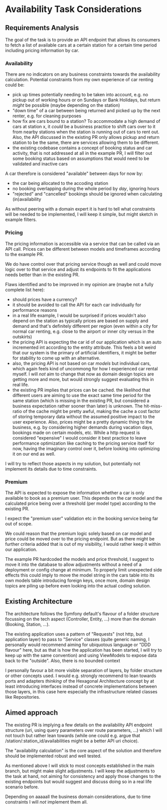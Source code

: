 # Availability Task Considerations

## Requirements Analysis

The goal of the task is to provide an API endpoint that allows its consumers to fetch a list of available cars at a certain station for a certain time period including pricing information by car.

### Availability

There are no indicators on any business constraints towards the availability calculation. Potential constraints from my own experience of car renting could be:
- pick up times potentially needing to be taken into account, e.g. no pickup out of working hours or on Sundays or Bank Holidays, but return *might* be possible (maybe depending on the station)
- "down time" of a car between being returned and picked up by the next renter, e.g. for cleaning purposes
- how fix are cars bound to a station? To accommodate a high demand of cars at station x, it *could* be a business practice to shift cars over to it from nearby stations when the station is running out of cars to rent out. Also, the API discussed in the existing PR only allows pickup and return station to be the same, there are services allowing them to be different.
- the existing codebase contains a concept of booking status and car activity, that is not addressed at all in the example PR, I will filter out some booking status based on assumptions that would need to be validated and inactive cars

A car therefore is considered "available" between days for now by:
- the car being allocated to the accoding station
- no booking overlapping during the whole period by *day*, ignoring hours
- "rejected" and "cancelled" bookings should be ignored when calculating (in)availability

As without peering with a domain expert it is hard to tell what constraints will be needed to be implemented, I will keep it simple, but might sketch in example filters.


### Pricing

The pricing information is accessible via a service that can be called via an API call. Prices can be different between models and timeframes according to the example PR.

We do have control over that pricing service though as well and could move logic over to that service and adjust its endpoints to fit the applications needs better than in the existing PR.

Flaws identified and to be improved in my opinion are (maybe not a fully complete list here):
- should prices have a currency?
- it should be avoided to call the API for each car individually for performance reasons
- in a real life example, I would be surprised if prices wouldn't also depend on the station as typically prices are based on supply and demand and that's definitely different per region (even within a city for normal car renting, e.g. close to the airport or inner city versus in the outskirts)
- the pricing API is expecting the car id of our application which is an auto incremented int according to the entity attribute. This feels a bit weird that our system is the primary of artificial identifiers, it might be better for stability to come up with an alternative.
- also, the pricing API is not based on car *models* but individual cars, which again feels kind of uncommong for how I experienced car rental myself. I will *not* aim to change that now as domain design topics are getting more and more, but would strongly suggest evaluating this in real life. 
- the existing PR implies that prices can be cached. the likelihod that different users are aiming to use the exact same time period for the same station (which is missing in the existing PR, but considered a business expectation rather sooner than later) is unknown. The hit-miss-ratio of the cache might be pretty awful, making the cache a cost factor of storing temporary data without the assumed positive impact to the user experience. Also, prices might be a pretty dynamic thing to the business, e.g. by considering higher demands during vacation days, bookings made on certain models, etc. While a http request is considered "expensive" I would consider it best practice to leave performance optimization like caching to the pricing service itself for now, having the imaginary control over it, before looking into optimizing it on our end as well.

I will try to reflect those aspects in my solution, but potentially not implement its details due to time constraints.


### Premium

The API is expected to expose the information whether a car is only available to book as a premium user. This depends on the car model and the calculated price being over a threshold (per model type) according to the existing PR.

I expect the "premium user" validation etc in the booking service being far out of scope.

We could reason that the premium logic solely based on car model and price could be moved over to the pricing endpoint. But as there might be further criteria added that is out of my visibility, I would rather keep it within our application.

The example PR hardcoded the models and price threshold, I suggest to move it into the database to allow adjustments without a need of a deployment or config change at minimum. To properly limit unexpected side effects this could imply to move the model string in the cars table into its own models table introducing foreign keys, once more, domain design topics are piling up before even looking into the actual coding solution.


## Existing Architecture

The architecture follows the Symfony default's flavour of a folder structure focussing on the tech aspect (Controller, Entity, ...) more than the domain (Booking, Station, ...). 

The existing application uses a pattern of "Requests" (not http, but application layer) to pass to "Service" classes (quite generic naming, I personally would recommend aiming for ubiquotous language or "DDD flavour" here, but as that is how the application has been started, I will try to keep up with the same convention) and using ViewModels to expose data back to the "outside". Also, there is no bounded context

I personally favour a bit more visible separation of layers, by folder structure or other concepts used. I would e.g. strongly recommend to lean towards ports and adapters *thinking* of the Hexagonal Architecture concept by at least introducing interfaces instead of concrete implementations between those layers, in this case here especially the infrastructure related classes like Repositories.


## Aimed approach

The existing PR is implying a few details on the availability API endpoint structure (uri, using query parameters over route parameters, ...) which I will not touch but rather lean towards (while one could e.g. argue that /station/:station_id/availabilities might be a better API uri choice).

The "availability calculation" is the core aspect of the solution and therefore should be implemented robust and well tested.

As mentioned above I will stick to most concepts established in the main branch, but might make slight adjustments. I will keep the adjustments to the task at hand, not aiming for consistency and apply those changes to the existing endpoints but would suggest and discuss doing so in a real life scenario before.

Depending on aaaaall the business domain considerations, due to time constraints I will *not* implement them all.